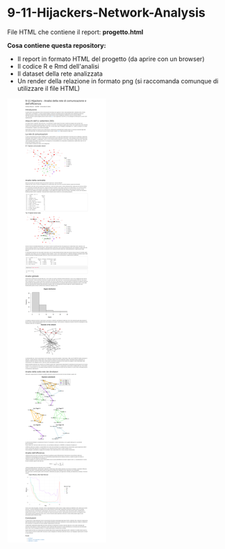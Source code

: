 # 9-11-Hijackers-Network-Analysis

File HTML che contiene il report:  **progetto.html**

**Cosa contiene questa repository:**
- Il report in formato HTML del progetto (da aprire con un browser)
- Il codice R e Rmd dell'analisi
- Il dataset della rete analizzata
- Un render della relazione in formato png (si raccomanda comunque di utilizzare il file HTML)

![png](readme_img.png)

